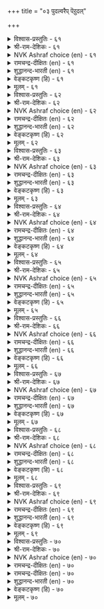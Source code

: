 +++
title = "०३ पुदल्वरैप् पॆऱुदल्"

+++


<details><summary>विश्वास-प्रस्तुतिः - ६१</summary>

पॆऱुमवट्रुळ् यामऱिवदु इल्लै अऱिवऱिन्द  
मक्कट्पेऱु अल्ल पिऱ।      ६१
</details>

<details><summary>श्री-राम-देशिकः - ६१</summary>

शास्त्रानुगतबुद्धीनां पुत्राणां लाभ एव तु ।  
लव्धव्येषु महद्भाग्यं अन्यन्नेह प्रशस्यते ॥ ६१॥
</details>

<details><summary>NVK Ashraf choice (en) - ६१</summary>

००६१
Of all blessings we know,
Nothing worth than begetting intelligent children.
(Satguru Subramuniyaswami), (P.S. Sundaram)
</details>

<details><summary>रामचन्द्र-दीक्षितः (en) - ६१</summary>

61\. peṟumavaṟṟuḷ yām aṟivatu illai-aṟivu aṟinta  
makkaṭpēṟu alla piṟa.

61\. We do not know of any other asset than that of intelligent off-spring.  
</details>

<details><summary>शुद्धानन्द-भारती (en) - ६१</summary>

1\. பெறுமவற்றுள் யாமறிவது இல்லை அறிவறிந்த  
மக்கட்பேறு அல்ல பிற  
The world no higher bliss bestows  
Than children virtuous and wise.         61  
</details>

<details><summary>वेङ्कटकृष्ण (हि) - ६१</summary>

61
बुद्धिमान सन्तान से, बढ़ कर विभव सुयोग्य ।  
हम तो मानेंगे नहीं, हैं पाने के योग्य ॥
  </details>

<details><summary>मूलम् - ६१</summary>

पॆऱुमवट्रुळ् यामऱिवदु इल्लै अऱिवऱिन्द  
मक्कट्पेऱु अल्ल पिऱ।      ६१
</details>

<details><summary>विश्वास-प्रस्तुतिः - ६२</summary>

ऎऴुबिऱप्पुम् तीयवै तीण्डा पऴिबिऱङ्गाप्  
पण्बुडै मक्कट् पॆऱिन्।      ६२
</details>

<details><summary>श्री-राम-देशिकः - ६२</summary>

निर्दुष्टगुणसम्पन्नं पुत्रं प्राप्नोति यो नरः ।  
दुःखानि तं न बाधन्ते भाविजन्मसु सप्तसु ॥ ६२॥
</details>

<details><summary>NVK Ashraf choice (en) - ६२</summary>

००६२
No harm will befall in all seven births
If one begets blameless children.
(P.S. Sundaram)
</details>

<details><summary>रामचन्द्र-दीक्षितः (en) - ६२</summary>

62\. eḻupiṟappum tīyavai tīṇṭā-paḻi piṟaṅkāp  
paṇpuṭai makkaṭ peṟiṉ.

62\. All the seven births no evil befalls one who is blest with good and unstained children.  
</details>

<details><summary>शुद्धानन्द-भारती (en) - ६२</summary>

2\. எழுபிறப்பும் தீயவை தீண்டா பழிபிறங்காப்  
பண்புடை மக்கட் பெறின்  
No evil comes and no blemish;  
Noble sons bring all we wish.         62  
</details>

<details><summary>वेङ्कटकृष्ण (हि) - ६२</summary>

62
सात जन्म तक भी उसे, छू नहिं सकता ताप ।  
यदि पावे संतान जो, शीलवान निष्पाप ॥
  </details>

<details><summary>मूलम् - ६२</summary>

ऎऴुबिऱप्पुम् तीयवै तीण्डा पऴिबिऱङ्गाप्  
पण्बुडै मक्कट् पॆऱिन्।      ६२
</details>

<details><summary>विश्वास-प्रस्तुतिः - ६३</summary>

तम्बॊरुळ् ऎन्बदम् मक्कळ् अवर्बॊरुळ्  
तम्दम् विनैयान् वरुम्।      ६३
</details>

<details><summary>श्री-राम-देशिकः - ६३</summary>

तनयेन पितुः स्वर्गलोकार्थे दानकारणात् ।  
पुत्रं स्वार्जितवित्तेन समं वै मन्यते पिता ॥ ६३॥
</details>

<details><summary>NVK Ashraf choice (en) - ६३</summary>

००६३
Children are called one's fortune;
And their fortune the result of their own deeds. *
(S. Thandapani Desikar)
</details>

<details><summary>रामचन्द्र-दीक्षितः (en) - ६३</summary>

63\. tam poruḷ eṉpa tam makkaḷ; avar poruḷ  
tamtam viṉaiyāl varum.

63\. A man’s riches are his children; their riches are the fruit of their actions.  
</details>

<details><summary>शुद्धानन्द-भारती (en) - ६३</summary>

3\. தம்பொருள் என்பதம் மக்கள் அவர்பொருள்  
தம்தம் வினையான் வரும்  
Children are one's wealth indeed  
Their wealth is measured by their deed.         63  
</details>

<details><summary>वेङ्कटकृष्ण (हि) - ६३</summary>

63
निज संतान-सुकर्म से, स्वयं धन्य हों जान ।  
अपना अर्थ सुधी कहें, है अपनी संतान ॥
  </details>

<details><summary>मूलम् - ६३</summary>

तम्बॊरुळ् ऎन्बदम् मक्कळ् अवर्बॊरुळ्  
तम्दम् विनैयान् वरुम्।      ६३
</details>

<details><summary>विश्वास-प्रस्तुतिः - ६४</summary>

अमिऴ्दिनुम् आट्र इनिदेदम् मक्कळ्  
सिऱुगै अळाविय कूऴ्।      ६४
</details>

<details><summary>श्री-राम-देशिकः - ६४</summary>

दत्तं यत् पुत्र हस्तेन सामान्यमपि भोजनम् ।  
अमृतादधिकं तत्तु वर्तते मधुरं पितुः ॥ ६४॥
</details>

<details><summary>NVK Ashraf choice (en) - ६४</summary>

००६४
Sweeter than nectar is the porridge messed up
By the tiny hands of one’s children. *
(G. Vanmikanathan)
</details>

<details><summary>रामचन्द्र-दीक्षितः (en) - ६४</summary>

64\. amiḻtiṉum āṟṟa iṉitē-tam makkaḷ  
ciṟu kai aḷāviya kūḻ.

64\. Sweeter than ambrosia is the food handled by the tender hand of one’s children.  
</details>

<details><summary>शुद्धानन्द-भारती (en) - ६४</summary>

4\. அமிர்தினும் ஆற்ற இனிதேதம் மக்கள்  
சிறுகை அளாவிய கூழ்  
The food is more than nectar sweet  
In which one's children hands insert.         64  
</details>

<details><summary>वेङ्कटकृष्ण (हि) - ६४</summary>

64
नन्हे निज संतान के, हाथ विलोड़ा भात ।  
देवों के भी अमृत का, स्वाद करेगा मात ॥
  </details>

<details><summary>मूलम् - ६४</summary>

अमिऴ्दिनुम् आट्र इनिदेदम् मक्कळ्  
सिऱुगै अळाविय कूऴ्।      ६४
</details>

<details><summary>विश्वास-प्रस्तुतिः - ६५</summary>

मक्कळ्मॆय् तीण्डल् उडऱ्किन्बम् मट्रु अवर्  
सॊऱ्केट्टल् इन्बम् सॆविक्कु।      ६५
</details>

<details><summary>श्री-राम-देशिकः - ६५</summary>

पुत्रदेहपरिष्वङ्गो देहानन्दं विवर्धयेत् ।  
जनयेच्छ्रवणानन्दं तेषां स्खलितभाषितम् ॥ ६५॥
</details>

<details><summary>NVK Ashraf choice (en) - ६५</summary>

००६५
To be touched by children is a delight to the body,
And to hear their speech a joy to the ear.
(N.V.K. Ashraf)
</details>

<details><summary>रामचन्द्र-दीक्षितः (en) - ६५</summary>

65\. makkaḷ mey tīṇṭal uṭaṟku iṉpam; maṟṟu avar  
col kēṭṭal iṉpam, cevikku.

65\. The delight of the body is the touch of one’s children. The delight of the ear is their lisp.  
</details>

<details><summary>शुद्धानन्द-भारती (en) - ६५</summary>

5\. மக்கள்மெய் தீண்டல் உடற்கின்பம் மற்றுஅவர்  
சொற்கேட்டல் இன்பம் செவிக்கு  
Children's touch delights the body  
Sweet to ears are their words lovely.         65  
</details>

<details><summary>वेङ्कटकृष्ण (हि) - ६५</summary>

65
निज शिशु अंग-स्पर्श से, तन को है सुख-लाभ ।  
टूटी- फूटी बात से, श्रुति को है सुख-लाभ ॥
  </details>

<details><summary>मूलम् - ६५</summary>

मक्कळ्मॆय् तीण्डल् उडऱ्किन्बम् मट्रु अवर्  
सॊऱ्केट्टल् इन्बम् सॆविक्कु।      ६५
</details>

<details><summary>विश्वास-प्रस्तुतिः - ६६</summary>

कुऴल् इनिदु याऴ्इनिदु ऎन्बदम् मक्कळ्  
मऴलैच्चॊल् केळा तवर्।      ६६
</details>

<details><summary>श्री-राम-देशिकः - ६६</summary>

अस्पष्टमधुरं पुत्रभाषितं श‍ृणोति यः ।  
स एव कथयेत् रम्यं वीणावेण्वादि वादितम् ॥ ६६॥
</details>

<details><summary>NVK Ashraf choice (en) - ६६</summary>

००६६
"The flute is sweet", "The lute is sweet",
Say those who never heard their children lisp.
(P.S. Sundaram)
</details>

<details><summary>रामचन्द्र-दीक्षितः (en) - ६६</summary>

66\. 'kuḻal iṉitu; yāḻ iṉitu' eṉpa-tam makkaḷ  
maḻalaic col kēḷātavar.

66\. The ‘lute is sweet’, ‘the Veena is sweet’, they say who have not heard the lisp of their little ones.  
</details>

<details><summary>शुद्धानन्द-भारती (en) - ६६</summary>

6\. குழல்இனிது யாழ்இனிது என்பதம் மக்கள்  
மழலைச்சொல் கேளா தவர்  
The flute and lute are sweet they say  
Deaf to baby's babble's lay!         66  
</details>

<details><summary>वेङ्कटकृष्ण (हि) - ६६</summary>

66
मुरली-नाद मधुर कहें, सुमधुर वीणा-गान ।  
तुतलाना संतान का, जो न सुना निज कान ॥
  </details>

<details><summary>मूलम् - ६६</summary>

कुऴल् इनिदु याऴ्इनिदु ऎन्बदम् मक्कळ्  
मऴलैच्चॊल् केळा तवर्।      ६६
</details>

<details><summary>विश्वास-प्रस्तुतिः - ६७</summary>

तन्दै मगऱ्काट्रु नण्ड्रि अवैयत्तु  
मुन्दि इरुप्पच् चॆयल्।      ६७
</details>

<details><summary>श्री-राम-देशिकः - ६७</summary>

पिता विद्याप्रदानेन पण्डिताग्रेसरं सुतम् ।  
यदि कुर्यात्सुतस्यैतत् महत् साह्यमुदीर्यते ॥ ६७॥
</details>

<details><summary>NVK Ashraf choice (en) - ६७</summary>

००६७
The good a father can do to his child
Is to make him excel in the midst of the learned. *
(K. Krishnaswamy & Vijaya Ramkumar)
</details>

<details><summary>रामचन्द्र-दीक्षितः (en) - ६७</summary>

67\. tantai makaṟku āṟṟum naṉṟi avaiyattu  
munti iruppac ceyal.

67\. The good a father can do his son is to make him occupy the first rank in an assembly.  
</details>

<details><summary>शुद्धानन्द-भारती (en) - ६७</summary>

7\. தந்தை மகற்குஆற்றும் நன்றி அவையத்து  
முந்தி யிருப்பச் செயல்  
A father's duty to his son is  
To seat him in front of the wise.         67  
</details>

<details><summary>वेङ्कटकृष्ण (हि) - ६७</summary>

67
पिता करे उपकार यह, जिससे निज संतान ।  
पंडित-सभा-समाज में, पावे अग्रस्थान ॥
  </details>

<details><summary>मूलम् - ६७</summary>

तन्दै मगऱ्काट्रु नण्ड्रि अवैयत्तु  
मुन्दि इरुप्पच् चॆयल्।      ६७
</details>

<details><summary>विश्वास-प्रस्तुतिः - ६८</summary>

तम्मिन्दम् मक्कळ् अऱिवुडैमै मानिलत्तु  
मन्नुयिर्क् कॆल्लाम् इनिदु।      ६८
</details>

<details><summary>श्री-राम-देशिकः - ६८</summary>

विद्यावन्तं सुतं दृष्टवा मोदते न पिता परम् ।  
अधिकं तेन तुष्यन्ति सर्वे भूतलवासिनः ॥ ६८॥
</details>

<details><summary>NVK Ashraf choice (en) - ६८</summary>

००६८
The wisdom of one's own children
Brings joy to all life on the earth.
(N.V.K. Ashraf)
</details>

<details><summary>रामचन्द्र-दीक्षितः (en) - ६८</summary>

68\. tammiṉ, tam makkaḷ aṟivuṭaimai mā nilattu  
maṉ uyirkku ellām iṉitu.

68\. Wisdom of the child is not merely the father’s delight but the delight of the world.  
</details>

<details><summary>शुद्धानन्द-भारती (en) - ६८</summary>

8\. தம்மின்தம் மக்கள் அறிவுடமை மாநிலத்து  
மன்னுயிர்க் கெல்லாம் இனிது  
With joy the hearts of parents swell  
To see their children themselves excel.         68  
</details>

<details><summary>वेङ्कटकृष्ण (हि) - ६८</summary>

68
विद्यार्जन संतान का, अपने को दे तोष ।  
उससे बढ़ सब जगत को, देगा वह संतोष ॥
  </details>

<details><summary>मूलम् - ६८</summary>

तम्मिन्दम् मक्कळ् अऱिवुडैमै मानिलत्तु  
मन्नुयिर्क् कॆल्लाम् इनिदु।      ६८
</details>

<details><summary>विश्वास-प्रस्तुतिः - ६९</summary>

ईण्ड्र पॊऴुदिन् पॆरिदुवक्कुम् तन्मगनैच्  
चाण्ड्रोन् ऎनक्केट्ट ताय्।      ६९
</details>

<details><summary>श्री-राम-देशिकः - ६९</summary>

''पुत्रस्ते गुणवान् विद्वान्'' इति वाक्यं महात्मनाम् ।  
श्रुत्वैव जननी तस्य जननादपि तुष्यति ॥ ६९॥
</details>

<details><summary>NVK Ashraf choice (en) - ६९</summary>

००६९
A woman rejoices at the birth of a son,
But even more when he is praised.
(P.S. Sundaram)
</details>

<details><summary>रामचन्द्र-दीक्षितः (en) - ६९</summary>

69\. īṉṟa poḻutiṉ peritu uvakkum-taṉ makaṉaic  
cāṉṟōṉ eṉak kēṭṭa tāy.

69\. A mother’s joy to hear of her son’s greatness transcends that at his birth.  
</details>

<details><summary>शुद्धानन्द-भारती (en) - ६९</summary>

9\. ஈன்ற பொழுதிற் பெரிதுவக்கும் தன்மகனைச்  
சான்றோன் எனக்கேட்ட தாய்  
The mother, hearing her son's merit  
Delights more than when she begot.         69  
</details>

<details><summary>वेङ्कटकृष्ण (हि) - ६९</summary>

69
पुत्र जनन पर जो हुआ, उससे बढ़ आनन्द ।  
माँ को हो जब वह सुने, महापुरुष निज नन्द ॥
  </details>

<details><summary>मूलम् - ६९</summary>

ईण्ड्र पॊऴुदिन् पॆरिदुवक्कुम् तन्मगनैच्  
चाण्ड्रोन् ऎनक्केट्ट ताय्।      ६९
</details>

<details><summary>विश्वास-प्रस्तुतिः - ७०</summary>

मगन्दन्दैक्कु आट्रुम् उदवि इवन्दन्दै  
ऎन्नोट्रान् कॊल् ऎनुम् सॊल्।      ७०
</details>

<details><summary>श्री-राम-देशिकः - ७०</summary>

किंवा तपः कृतं पित्रा प्राप्तुमेतादृरां सुतम् ।  
इति लोकैः स्तुत्ः पुत्रः पितुः स्यादुपकारकः ॥ ७०॥
</details>

<details><summary>NVK Ashraf choice (en) - ७०</summary>

००७०
The son's duty to his father is to make world ask,
"By what austerities did he merit such a son! *
(Satguru Subramuniyaswami)
</details>

<details><summary>रामचन्द्र-दीक्षितः (en) - ७०</summary>

70\. makaṉ tantaikku āṟṟum utavi, ‘ivaṉ tantai  
eṉ nōṟṟāṉkol!’ eṉum col.

70\. The service a son can do his father is to make the public exclaim ‘see, the fruit of his father’s good deeds.’
</details>

<details><summary>रामचन्द्र-दीक्षितः (en) - ७०</summary>

70\. makaṉ tantaikku āṟṟum utavi, ‘ivaṉ tantai  
eṉ nōṟṟāṉkol!’ eṉum col.

70\. The service a son can do his father is to make the public exclaim ‘see, the fruit of his father’s good deeds.’

</details>

<details><summary>शुद्धानन्द-भारती (en) - ७०</summary>

10\. மகன்தந்தைக்கு ஆற்றும் உதவி இவன்தந்தை  
என்னோற்றான் கொல்எனுஞ் சொல்  
The son to sire this word is debt  
"What penance such a son begot!"         70  
</details>

<details><summary>वेङ्कटकृष्ण (हि) - ७०</summary>

70
पुत्र पिता का यह करे, बदले में उपकार ।  
`धन्य धन्य इसके पिता’, यही कहे संसार ॥
  </details>

<details><summary>मूलम् - ७०</summary>

मगन्दन्दैक्कु आट्रुम् उदवि इवन्दन्दै  
ऎन्नोट्रान् कॊल् ऎनुम् सॊल्।      ७०
</details>
